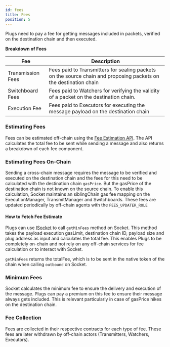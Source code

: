 ```yaml
---
id: fees
title: Fees
position: 5
---
```


<!--
    What are fees in this system?
    Who takes the fees? What kind of fees are involved?
    How to estimate the fees? Link API
    On-chain way to estimate the fees. Link example
    When to send the fees? Link example
    More fees === guaranteed execution
    Less fees === message may be stuck in case dest gasPrice spikes up only
 -->

Plugs need to pay a fee for getting messages included in packets, verified on the destination chain and then executed.

**Breakdown of Fees**

| Fee               | Description                                                                                                      |
| ----------------- | ---------------------------------------------------------------------------------------------------------------- |
| Transmission Fees | Fees paid to Transmitters for sealing packets on the source chain and proposing packets on the destination chain |
| Switchboard Fees  | Fees paid to Watchers for verifying the validity of a packet on the destination chain.                           |
| Execution Fee     | Fees paid to Executors for executing the message payload on the destination chain                                |

### Estimating Fees

Fees can be estimated off-chain using the [Fee Estimation API](../../dev-resources/APIReference/EstimateFee.md). The API calculates the total fee to be sent while sending a message and also returns a breakdown of each fee component.

### Estimating Fees On-Chain

Sending a cross-chain message requires the message to be verified and executed on the destination chain and the fees for this need to be calculated with the destination chain `gasPrice`. But the gasPrice of the destination chain is not known on the source chain. To enable this calculation, Socket maintains an siblingChain gas fee mapping on the ExecutionManager, TransmitManager and Switchboards. These fees are updated periodically by off-chain agents with the `FEES_UPDATER_ROLE`

#### How to Fetch Fee Estimate

Plugs can use [ISocket](../../dev-resources/Interfaces/ISocket.md) to call `getMinFees` method on Socket. This method takes the payload execution gasLimit, destination chain ID, payload size and plug address as input and calculates the total fee. This enables Plugs to be completely on-chain and not rely on any off-chain services for fee calculation or to interact with Socket.

`getMinFees` returns the totalFee, which is to be sent in the native token of the chain when calling `outbound` on Socket.

### Minimum Fees

Socket calculates the minimum fee to ensure the delivery and execution of the message. Plugs can pay a premium on this fee to ensure their message always gets included. This is relevant particularly in case of gasPrice hikes on the destination chain.

### Fee Collection

Fees are collected in their respective contracts for each type of fee. These fees are later withdrawn by off-chain actors (Transmitters, Watchers, Executors).
